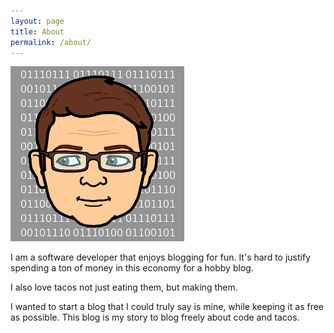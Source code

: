 ```yaml
---
layout: page
title: About
permalink: /about/
---
```


<div class="about-logo">
	<img src="/assets/techwootenMoji.png" />
</div>

I am a software developer that enjoys blogging for fun.  It's hard to justify spending a ton of money in this economy for a hobby blog.

I also love tacos not just eating them, but making them.

I wanted to start a blog that I could truly say is mine, while keeping it as free as possible.  This blog is my story to blog freely about code and tacos.